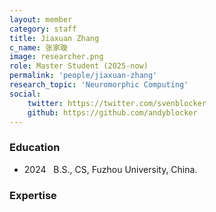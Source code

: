 ```yaml
---
layout: member
category: staff
title: Jiaxuan Zhang
c_name: 张家璇
image: researcher.png
role: Master Student (2025-now)
permalink: 'people/jiaxuan-zhang'
research_topic: 'Neuromorphic Computing'
social:
    twitter: https://twitter.com/svenblocker
    github: https://github.com/andyblocker
---
```


### <i class="fas fa-graduation-cap"></i> Education
- 2024 &nbsp; B.S., CS, Fuzhou University, China.

### Expertise